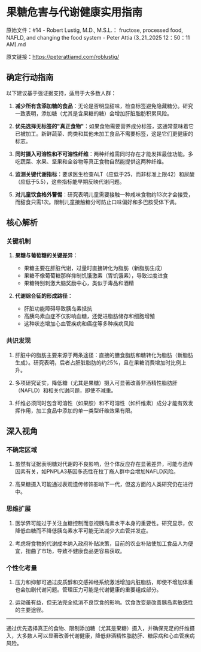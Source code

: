 # 果糖危害与代谢健康实用指南

原始文件：#14 - Robert Lustig, M.D., M.S.L.： fructose, processed food, NAFLD, and changing the food system - Peter Attia (3_21_2025 12：50：11 AM).md

原文链接：https://peterattiamd.com/roblustig/

## 确定行动指南

以下建议基于强证据支持，适用于大多数人群：

1. **减少所有含添加糖的食品**：无论是否明显甜味，检查标签避免隐藏糖分。研究一致表明，添加糖（尤其是含果糖的糖）会增加肝脏脂肪积累风险。

2. **优先选择无标签的"真正食物"**：如果食物需要营养成分标签，这通常意味着它已被加工。新鲜蔬菜、肉类和其他未加工食品不需要标签，这是它们更健康的标志。

3. **同时摄入可溶性和不可溶性纤维**：两种纤维需同时存在才能发挥最佳功能。多吃蔬菜、水果、坚果和全谷物等真正食物自然能提供这两种纤维。

4. **监测关键代谢指标**：要求医生检查ALT（应低于25，而非标准上限42）和尿酸（应低于5.5），这些指标能早期反映代谢问题。

5. **对儿童饮食格外警惕**：研究表明儿童需要接触一种咸味食物约13次才会接受，而甜食只需1次。限制儿童接触糖分可防止口味偏好和多巴胺受体下调。

## 核心解析

### 关键机制

1. **果糖与葡萄糖的关键差异**：
   - 果糖主要在肝脏代谢，过量时直接转化为脂肪（新脂肪生成）
   - 果糖不像葡萄糖那样抑制饥饿激素（胃饥饿素），导致过度进食
   - 果糖特别刺激大脑奖励中心，类似于毒品和酒精

2. **代谢综合征的形成路径**：
   - 肝脏功能障碍导致胰岛素抵抗
   - 高胰岛素血症不仅影响血糖，还促进脂肪储存和细胞增殖
   - 这种状态增加心血管疾病和癌症等多种疾病风险

### 共识发现

1. 肝脏中的脂肪主要来源于两条途径：直接的膳食脂肪和糖转化为脂肪（新脂肪生成）。研究表明，后者占肝脏脂肪的约25%，且在果糖消费增加时比例上升。

2. 多项研究证实，降低糖（尤其是果糖）摄入可显著改善非酒精性脂肪肝（NAFLD）和相关代谢问题，即使不减重。

3. 纤维必须同时包含可溶性（如果胶）和不可溶性（如纤维素）成分才能有效发挥作用，加工食品中添加的单一类型纤维效果有限。

## 深入视角

### 不确定区域

1. 虽然有证据表明糖对代谢的不良影响，但个体反应存在显著差异，可能与遗传因素有关，如PNPLA3基因多态性在拉丁裔人群中会增加NAFLD风险。

2. 高果糖摄入可能通过表观遗传修饰影响下一代，但这方面的人类研究仍在进行中。

### 思维扩展

1. 医学界可能过于关注血糖控制而忽视胰岛素水平本身的重要性。研究显示，仅降低血糖而不降低胰岛素水平可能无法减少大血管并发症。

2. 考虑将食物的代谢成本纳入政府补贴决策，目前的农业补贴使加工食品人为便宜，扭曲了市场，导致不健康食品更容易获取。

### 个性化考量

1. 压力和抑郁可通过皮质醇和交感神经系统激活增加内脏脂肪，即使不增加体重也会加剧代谢问题。管理压力可能是代谢健康的重要组成部分。

2. 运动虽有益，但无法完全抵消不良饮食的影响。饮食改变是改善胰岛素敏感性的主要途径。

---

通过优先选择真正的食物、限制添加糖（尤其是果糖）摄入，并确保充足的纤维摄入，大多数人可以显著改善代谢健康，降低非酒精性脂肪肝、糖尿病和心血管疾病风险。